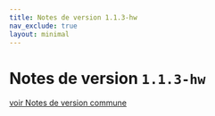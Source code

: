 ```yaml
---
title: Notes de version 1.1.3-hw
nav_exclude: true
layout: minimal
---
```


# Notes de version `1.1.3-hw`

[voir Notes de version commune](https://witsa.github.io/synapps/synapps-studio-releases/notes/1.1.3)

